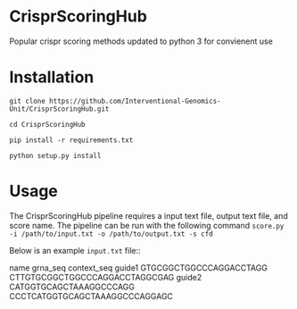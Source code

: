 # CrisprScoringHub
Popular crispr scoring methods updated to python 3 for convienent use

# Installation

```
git clone https://github.com/Interventional-Genomics-Unit/CrisprScoringHub.git

cd CrisprScoringHub

pip install -r requirements.txt

python setup.py install

```

# Usage

The CrisprScoringHub pipeline requires a input text file, output text file, and score name. The pipeline can be run with the following command ``score.py -i /path/to/input.txt -o /path/to/output.txt -s cfd``

Below is an example ``input.txt`` file::

  name	grna_seq	context_seq
  guide1	GTGCGGCTGGCCCAGGACCTAGG	CTTGTGCGGCTGGCCCAGGACCTAGGCGAG
  guide2  CATGGTGCAGCTAAAGGCCCAGG	CCCTCATGGTGCAGCTAAAGGCCCAGGAGC




